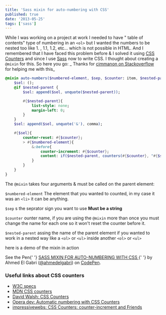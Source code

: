 ```yaml
---
title: 'Sass mixin for auto-numbering with CSS'
published: true
date: '2013-05-25'
tags: ['sass']
---
```


While I was working on a project at work I needed to have " table of contents"
type of numbering in an `<ol>` but I wanted the numbers to be nested too like 1.
, 1.1, 1.2, etc... which is not possible in HTML. And I remembered that I have
faced this problem before &amp; I solved it using
[CSS Counters](https://developer.mozilla.org/en-US/docs/Web/Guide/CSS/Counters)
and since I use [Sass](http://sass-lang.com/) now to write CSS. I thought about
creating a `@mixin` for this. So here you go: _ Thanks for
[cimmanon on Stackoverflow](http://stackoverflow.com/questions/16645824/check-for-a-variable-in-sass-mixin-print-it-if-its-defined/16648360?noredirect=1#16648360)
for helping me with this_

```sass
@mixin auto-numbers($numbered-element, $sep, $counter: item, $nested-parent: false ){
    $sel: ();
    @if $nested-parent {
        $sel: append($sel, unquote($nested-parent));

        #{$nested-parent}{
            list-style: none;
            margin-left: 0;
        }
    }
    $sel: append($sel, unquote('&'), comma);

    #{$sel}{
        counter-reset: #{$counter};
        > #{$numbered-element}{
            &:before{
                counter-increment: #{$counter};
                content: if($nested-parent, counters(#{$counter}, "#{$sep} ") "#{$sep} ", counter(#{$counter}) "#{$sep} ") ;
            }
        }
    }
}
```

The `@mixin` takes four arguments & must be called on the parent element:

`$numbered-element` The element that you wanted to counted, in my case it was an
`<li>` it can be anything.

`$sep` s the seprator sign you want to use <b>Must be a string</b>

`$counter` ounter name, if you are using the `@mixin` more than once you must
change the name for each one so it won't reset the counter before it.

`$nested-parent` assing the name of the parent element if you wanted to work in
a nested way like a `<ol>` or `<ul>` inside another `<ol>` or `<ul>`

here is a demo of the mixin in action

<p
  data-height="400"
  data-theme-id="0"
  data-slug-hash="bsIhF"
  data-default-tab="result"
  className="codepen"
>
  See the Pen{' '}
  <a href="http://codepen.io/ahmedelgabri/pen/bsIhF/">
    SASS MIXIN FOR AUTO-NUMBERING WITH CSS
  </a>{' '}
  by Ahmed El Gabri (<a href="http://codepen.io/ahmedelgabri">@ahmedelgabri</a>)
  on <a href="http://codepen.io">CodePen</a>.
</p>
<script async src="//codepen.io/assets/embed/ei.js"></script>

### Useful links about CSS counters

- [W3C specs](http://www.w3.org/TR/CSS21/generate.html)
- [MDN CSS counters](https://developer.mozilla.org/en-US/docs/Web/Guide/CSS/Counters)
- [David Walsh: CSS Counters](http://davidwalsh.name/css-counters)
- [Opera dev: Automatic numbering with CSS Counters](http://dev.opera.com/articles/view/automatic-numbering-with-css-counters/)
- [impressivewebs: CSS Counters: counter-increment and Friends](http://www.impressivewebs.com/css-counter-increment/)

